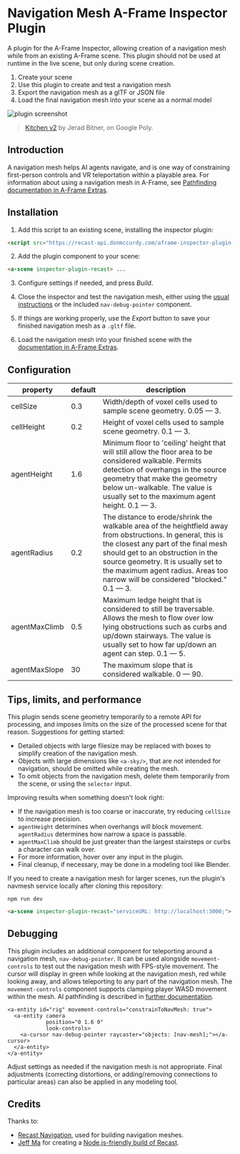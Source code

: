 # Navigation Mesh A-Frame Inspector Plugin

A plugin for the A-Frame Inspector, allowing creation of a navigation mesh while from an existing A-Frame scene. This plugin should not be used at runtime in the live scene, but only during scene creation.

1. Create your scene
2. Use this plugin to create and test a navigation mesh
3. Export the navigation mesh as a glTF or JSON file
4. Load the final navigation mesh into your scene as a normal model

![plugin screenshot](https://user-images.githubusercontent.com/1848368/40598442-a2d92fac-61fc-11e8-9dfe-4de1c56ee6e6.gif)

> [Kitchen v2](https://poly.google.com/view/dC70BOz1Ju-) by Jerad Bitner, on Google Poly.

## Introduction

A navigation mesh helps AI agents navigate, and is one way of constraining first-person controls and VR teleportation within a playable area. For information about using a navigation mesh in A-Frame, see [Pathfinding documentation in A-Frame Extras](https://github.com/donmccurdy/aframe-extras/tree/master/src/pathfinding).

## Installation

1. Add this script to an existing scene, installing the inspector plugin:

```html
<script src="https://recast-api.donmccurdy.com/aframe-inspector-plugin-recast.js"></script>
```

2. Add the plugin component to your scene:

```html
<a-scene inspector-plugin-recast> ...
```

3. Configure settings if needed, and press *Build*.

4. Close the inspector and test the navigation mesh, either using the [usual instructions](https://github.com/donmccurdy/aframe-extras/tree/master/src/pathfinding) or the included `nav-debug-pointer` component.

5. If things are working properly, use the *Export* button to save your finished navigation mesh as a `.gltf` file.

6. Load the navigation mesh into your finished scene with the [documentation in A-Frame Extras](https://github.com/donmccurdy/aframe-extras/tree/master/src/pathfinding).

## Configuration

<!-- begin:config -->
| property | default | description |
|----------|---------|-------------|
| cellSize | 0.3 | Width/depth of voxel cells used to sample scene geometry. 0.05 — 3. |
| cellHeight | 0.2 | Height of voxel cells used to sample scene geometry. 0.1 — 3. |
| agentHeight | 1.6 | Minimum floor to 'ceiling' height that will still allow the floor area to be considered walkable. Permits detection of overhangs in the source geometry that make the geometry below un-walkable. The value is usually set to the maximum agent height. 0.1 — 3. |
| agentRadius | 0.2 | The distance to erode/shrink the walkable area of the heightfield away from obstructions. In general, this is the closest any part of the final mesh should get to an obstruction in the source geometry. It is usually set to the maximum agent radius. Areas too narrow will be considered "blocked." 0.1 — 3. |
| agentMaxClimb | 0.5 | Maximum ledge height that is considered to still be traversable. Allows the mesh to flow over low lying obstructions such as curbs and up/down stairways. The value is usually set to how far up/down an agent can step. 0.1 — 5. |
| agentMaxSlope | 30 | The maximum slope that is considered walkable. 0 — 90. |
<!-- end:config -->


## Tips, limits, and performance

This plugin sends scene geometry temporarily to a remote API for processing, and imposes limits on the size of the processed scene for that reason. Suggestions for getting started:

* Detailed objects with large filesize may be replaced with boxes to simplify creation of the navigation mesh.
* Objects with large dimensions like `<a-sky/>`, that are not intended for navigation, should be omitted while creating the mesh.
* To omit objects from the navigation mesh, delete them temporarily from the scene, or using the `selector` input.

Improving results when something doesn't look right:

* If the navigation mesh is too coarse or inaccurate, try reducing `cellSize` to increase precision.
* `agentHeight` determines when overhangs will block movement. `agentRadius` determines how narrow a space is passable.
* `agentMaxClimb` should be just greater than the largest stairsteps or curbs a character can walk over.
* For more information, hover over any input in the plugin.
* Final cleanup, if necessary, may be done in a modeling tool like Blender.

If you need to create a navigation mesh for larger scenes, run the plugin's navmesh service locally after cloning this repository:

```
npm run dev
```

```html
<a-scene inspector-plugin-recast="serviceURL: http://localhost:3000;"> ...
```

## Debugging

This plugin includes an additional component for teleporting around a navigation mesh, `nav-debug-pointer`. It can be used alongside `movement-controls` to test out the navigation mesh with FPS-style movement. The cursor will display in green while looking at the navigation mesh, red while looking away, and allows teleporting to any part of the navigation mesh. The `movement-controls` component supports clamping player WASD movement within the mesh. AI pathfinding is described in [further documentation](https://github.com/donmccurdy/aframe-extras/tree/master/src/pathfinding).

```
<a-entity id="rig" movement-controls="constrainToNavMesh: true">
  <a-entity camera
            position="0 1.6 0"
            look-controls>
    <a-cursor nav-debug-pointer raycaster="objects: [nav-mesh];"></a-cursor>
  </a-entity>
</a-entity>
```

Adjust settings as needed if the navigation mesh is not appropriate. Final adjustments (correcting distortions, or adding/removing connections to particular areas) can also be applied in any modeling tool.

## Credits

Thanks to:

- [Recast Navigation](https://github.com/recastnavigation/recastnavigation), used for building navigation meshes.
- [Jeff Ma](https://github.com/but0n) for creating a [Node.js-friendly build of Recast](https://github.com/but0n/recastCLI.js).
